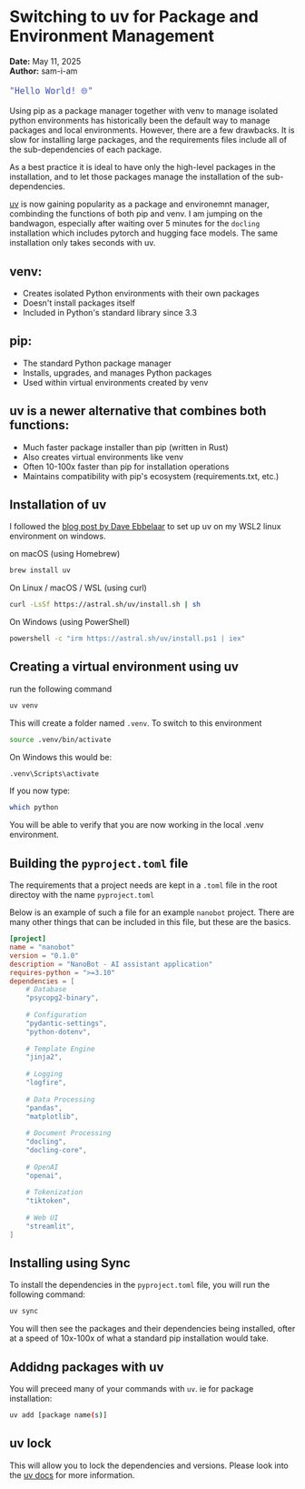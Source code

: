 # Switching to uv for Package and Environment Management

**Date:** May 11, 2025  
**Author:** sam-i-am

<pre style="color: #3f51b5; font-size: 1.1rem;"><code>"Hello World! 🌐"</code></pre>


Using pip as a package manager together with venv to manage isolated python environments has historically been the default way to manage packages and local environments.  However, there are a few drawbacks. It is slow for installing large packages, and the requirements files include all of the sub-dependencies of each package.  

As a best practice it is ideal to have only the high-level packages in the installation, and to let those packages manage the installation of the sub-dependencies.  

[uv](https://docs.astral.sh/uv/) is now gaining popularity as a package and environemnt manager, combinding the functions of both pip and venv. I am jumping on the bandwagon, especially after waiting over 5 minutes for the `docling` installation which includes pytorch and hugging face models.  The same installation only takes seconds with uv.  

## venv:
- Creates isolated Python environments with their own packages
- Doesn't install packages itself
- Included in Python's standard library since 3.3

## pip:
- The standard Python package manager
- Installs, upgrades, and manages Python packages
- Used within virtual environments created by venv

## uv is a newer alternative that combines both functions:
- Much faster package installer than pip (written in Rust)
- Also creates virtual environments like venv
- Often 10-100x faster than pip for installation operations
- Maintains compatibility with pip's ecosystem (requirements.txt, etc.)

## Installation of uv

I followed the [blog post by Dave Ebbelaar](https://daveebbelaar.com/blog/2024/03/20/getting-started-with-uv-the-ultra-fast-python-package-manager/) to set up uv on my WSL2 linux environment on windows.  

on macOS (using Homebrew)
```bash
brew install uv
```

On Linux / macOS / WSL (using curl)
```bash
curl -LsSf https://astral.sh/uv/install.sh | sh
```

On Windows (using PowerShell)
```bash
powershell -c "irm https://astral.sh/uv/install.ps1 | iex"
```

## Creating a virtual environment using uv

run the following command
```bash
uv venv
```

This will create a folder named `.venv`.  To switch to this environment

```bash
source .venv/bin/activate 
```

On Windows this would be:
```bash
.venv\Scripts\activate
```

If you now type:
```bash
which python
```

You will be able to verify that you are now working in the local .venv environment.

## Building the `pyproject.toml` file

The requirements that a project needs are kept in a `.toml` file in the root directoy with the name `pyproject.toml`  

Below is an example of such a file for an example `nanobot` project.  There are many other things that can be included in this file, but these are the basics.

```toml
[project]
name = "nanobot"
version = "0.1.0"
description = "NanoBot - AI assistant application"
requires-python = ">=3.10"
dependencies = [
    # Database
    "psycopg2-binary",
    
    # Configuration
    "pydantic-settings",
    "python-dotenv",
    
    # Template Engine
    "jinja2",
    
    # Logging
    "logfire",
    
    # Data Processing
    "pandas",
    "matplotlib",
    
    # Document Processing
    "docling",
    "docling-core",
    
    # OpenAI
    "openai",
    
    # Tokenization
    "tiktoken",
    
    # Web UI
    "streamlit",
]
```

## Installing using Sync

To install the dependencies in the `pyproject.toml` file, you will run the following command:

```bash
uv sync
```

You will then see the packages and their dependencies being installed, ofter at a speed of 10x-100x of what a standard pip installation would take. 

## Addidng packages with uv

You will preceed many of your commands with `uv`.  ie for package installation:

```bash
uv add [package name(s)]
```

## uv lock

This will allow you to lock the dependencies and versions.  Please look into the [uv docs](https://docs.astral.sh/uv/) for more information. 


